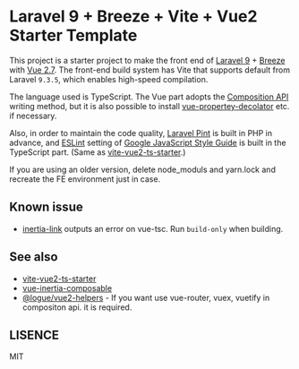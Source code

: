 # Laravel 9 + Breeze + Vite + Vue2 Starter Template

This project is a starter project to make the front end of [Laravel 9](https://github.com/laravel/laravel) + [Breeze](https://github.com/laravel/breeze) with [Vue 2.7](https://vuejs.org/). The front-end build system has Vite that supports default from Laravel `9.3.5`, which enables high-speed compilation.

The language used is TypeScript. The Vue part adopts the [Composition API](https://vuejs.org/guide/extras/composition-api-faq.html) writing method, but it is also possible to install [vue-propertey-decolator](https://github.com/kaorun343/vue-property-decorator) etc. if necessary.

Also, in order to maintain the code quality, [Laravel Pint](https://github.com/laravel/pint) is built in PHP in advance, and [ESLint](https://eslint.org/) setting of [Google JavaScript Style Guide](https://google.github.io/styleguide/jsguide.html) is built in the TypeScript part. (Same as [vite-vue2-ts-starter](https://github.com/logue/vite-vue2-ts-starter).)

If you are using an older version, delete node_moduls and yarn.lock and recreate the FE environment just in case.

## Known issue

- [inertia-link](https://inertiajs.com/links) outputs an error on vue-tsc. Run `build-only` when building.

## See also

- [vite-vue2-ts-starter](https://github.com/logue/vite-vue2-ts-starter)
- [vue-inertia-composable](https://github.com/logue/vue-inertia-composable)
- [@logue/vue2-helpers](https://github.com/logue/vue2-helpers) - If you want use vue-router, vuex, vuetify in compositon api. it is required.

## LISENCE

MIT
